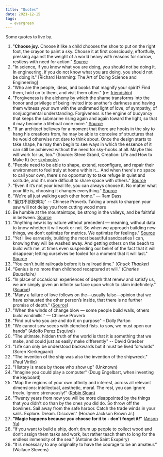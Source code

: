 ```yaml
---
title: "Quotes"
date: 2021-12-15
tags:
  - evergreen
---
```


Some quotes to live by.

1. "**Choose joy.** Choose it like a child chooses the shoe to put on the right foot, the crayon to paint a sky. Choose it at first consciously, effortfully, pressing against the weight of a world heavy with reasons for sorrow, restless with need for action." [Source](https://www.themarginalian.org/2020/10/21/14-years-of-brain-pickings)
2. "In science, if you know what you are doing, you should not be doing it. In engineering, if you do not know what you are doing, you should not be doing it." [Richard Hamming: The Art of Doing Science and Engineering]
3. "Who are the people, ideas, and books that magnify your spirit? Find them, hold on to them, and visit them often." (re: [friendship](thoughts/friendship.md))
4. "Forgiveness is the alchemy by which the shame transforms into the honor and privilege of being invited into another’s darkness and having them witness your own with the undimmed light of love, of sympathy, of nonjudgmental understanding. Forgiveness is the engine of buoyancy that keeps the submarine rising again and again toward the light, so that it may become a lifeboat once more." [Source](https://www.themarginalian.org/2019/10/23/13-learnings-13-years)
5. "If an architect believes for a moment that there are hooks in the sky to hang his creations from, he may be able to conceive of structures that he would otherwise not dare to think about. Once the design starts to take shape, he may then begin to see ways in which the essence of it can still be achieved without the need for sky-hooks at all. Maybe this will work for us, too." (Source: Steve Grand, Creation: Life and How to Make It) (re: [skyhooks](thoughts/skyhooks.md))
6. "People need to be able to shape, extend, reconfigure, and repair their environment to feel truly at home within it... And when there's no space to call your own, there's no opportunity to take refuge in quiet and solitude, and it's more difficult to share space with others." [Source](https://kmcgillivray.github.io/a-web-pattern-language/a-domain-of-ones-own/)
7. “Even if it’s not your ideal life, you can always choose it. No matter what your life is, choosing it changes everything.” [Source](https://perell.com/essay/the-price-of-discipline/)
8. “We're all just walking each other home.” ― Ram Dass
9. "磨刀不誤砍柴功" -- Chinese Proverb. Taking a break to sharpen your saw will not delay you from cutting wood more
10. Be humble at the mountaintops, be strong in the valleys, and be faithful in between. [Source](https://www.marcandangel.com/2022/01/18/19-great-truths-my-grandmother-told-me-on-her-90th-birthday/?curius=1417)
11. "Anything new is by nature without precedent — meaning, without data to know whether it will work or not. So when we approach building new things, we don’t optimize for metrics. We optimize for feelings." [Source](https://browsercompany.substack.com/p/optimizing-for-feelings?s=r)
12. "Yet I live earnestly, building the most beautiful sandcastles I can, knowing they will be washed away. And getting others on the beach to build with me, at times even suspending our belief of the fact that it will disappear; letting ourselves be fooled for a moment that it will last." [Source](https://altered.substack.com/p/dust)
13. "You can’t build railroads before it is railroad time." *(Chuck Thacker)*
14. “Genius is no more than childhood recaptured at will.” _(Charles Baudelaire)_
15. “In place of occasional experiences of depth that renew and satisfy us, we are simply given an infinite surface upon which to skim indefinitely.” ([Source](https://theconvivialsociety.substack.com/p/what-you-get-is-the-world))
16. "Many a failure of love follows on the—usually false—opinion that we have exhausted the other person’s inside, that there is no further promise of depth." ([Source](https://theconvivialsociety.substack.com/p/what-you-get-is-the-world))
17. "When the winds of change blow — some people build walls, others build windmills." — Chinese Proverb
18. "Find out who you are and do it on purpose" – Dolly Parton
19. "We cannot sow seeds with clenched fists. to sow, we must open our hands" (Adolfo Perez Esquivel)
20. "The ultimate, hidden truth of the world is that it is something that we make, and could just as easily make differently" -- David Graeber
21. "Life can only be understood backwards but it must be lived forwards" (Soren Kierkegaard)
22. "The invention of the ship was also the invention of the shipwreck." (Paul Virilio)
23. "History is made by those who show up" (Unknown)
24. "Imagine you could play a computer" (Doug Engelbart, when inventing the keyboard)
25. "Map the regions of your own affinity and interest, across all relevant dimensions: intellectual, aesthetic, moral. The rest, you can ignore freely. Ignore strenuously!" ([Robin Sloan](https://www.robinsloan.com/newsletters/summer-wind/))
26. "Twenty years from now you will be more disappointed by the things that you didn't do than by the ones you did do. So throw off the bowlines. Sail away from the safe harbor. Catch the trade winds in your sails. Explore. Dream. Discover." (Horace Jackson Brown Jr.)
27. **"Magic happens because you choose for it to - don't forget it!"** ([Anson Yu](https://ansonyu.me/waterloo))
28. “If you want to build a ship, don’t drum up people to collect wood and don’t assign them tasks and work, but rather teach them to long for the endless immensity of the sea." (Antoine de Saint Exupéry)
29. “It is necessary to any originality to have the courage to be an amateur.” (Wallace Stevens)